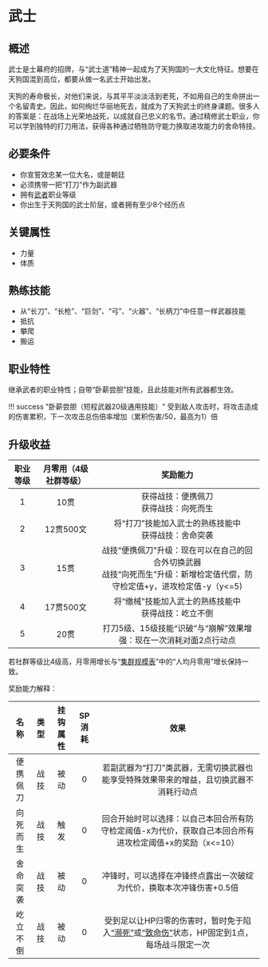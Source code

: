 # 武士

## 概述

武士是士幕府的招牌，与“武士道”精神一起成为了天狗国的一大文化特征。想要在天狗国混到高位，都要从做一名武士开始出发。

天狗的寿命极长，对他们来说，与其平平淡淡活到老死，不如用自己的生命拼出一个名留青史。因此，如何绚烂华丽地死去，就成为了天狗武士的终身课题。很多人的答案是：在战场上光荣地战死，以成就自己忠义的名节。通过精修武士职业，你可以学到独特的打刀用法，获得各种通过牺牲防守能力换取进攻能力的舍命特技。

## 必要条件

* 你宣誓效忠某一位大名，或是朝廷
* 必须携带一把“打刀”作为副武器
* 拥有<a href="../../../basicJob/Warrior" target="_blank">武者</a>职业等级
* 你出生于天狗国的武士阶层，或者拥有至少8个经历点

## 关键属性

* 力量
* 体质

## 熟练技能

* 从“长刀”、“长枪”、“巨剑”、“弓”、“火器”、“长柄刀”中任意一样武器技能
* 抵抗
* 攀爬
* 搬运
  
## 职业特性

继承武者的职业特性；自带“卧薪尝胆”技能，且此技能对所有武器都生效。

!!! success "卧薪尝胆（短程武器20级通用技能）"
    受到敌人攻击时，将攻击造成的伤害累积，下一次攻击总伤倍率增加（累积伤害/50，最高为1）倍

## 升级收益

职业等级|月零用（4级社群等级）|奖励能力
:--:|:--:|:--:
1|10贯|获得战技：便携佩刀<br>获得战技：向死而生
2|12贯500文|将“打刀”技能加入武士的熟练技能中<br>获得战技：舍命突袭
3|15贯|战技“便携佩刀”升级：现在可以在自己的回合外切换武器<br>战技“向死而生”升级：新增检定值代偿，防守检定值+y，进攻检定值-y（y<=5)
4|17贯500文|将“缴械”技能加入武士的熟练技能中<br>获得战技：屹立不倒
5|20贯|打刀5级、15级技能“识破”与“崩解”效果增强：现在一次消耗对面2点行动点

若社群等级比4级高，月零用增长与“<a href="../../../scaleList" target="_blank">集群规模表</a>”中的“人均月零用”增长保持一致。

奖励能力解释：

名称|类型|挂钩属性|SP消耗|效果
:--:|:--:|:--:|:--:|:--:
便携佩刀|战技|被动|0|若副武器为“打刀”类武器，无需切换武器也能享受特殊效果带来的增益，且切换武器不消耗行动点
向死而生|战技|触发|0|回合开始时可以选择：以自己本回合所有防守检定阈值-x为代价，获取自己本回合所有进攻检定阈值+x的奖励（x<=10）
舍命突袭|战技|被动|0|冲锋时，可以选择在冲锋终点露出一次破绽为代价，换取本次冲锋伤害+0.5倍
屹立不倒|战技|被动|0|受到足以让HP归零的伤害时，暂时免于陷入<a href="../../../../status/normal/#濒死" target="_blank">“濒死”</a>或<a href="../../../../status/normal/#致命伤" target="_blank">“致命伤”</a>状态，HP固定到1点，每场战斗限定一次